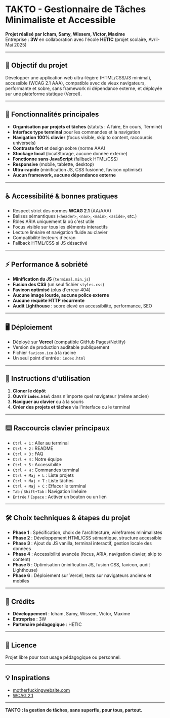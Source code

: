 # TAKTO - Gestionnaire de Tâches Minimaliste et Accessible

**Projet réalisé par Icham, Samy, Wissem, Victor, Maxime**  
Entreprise : **3W** en collaboration avec l'école **HETIC** (projet scolaire, Avril-Mai 2025)

---

## 🎯 Objectif du projet

Développer une application web ultra-légère (HTML/CSS/JS minimal), accessible (WCAG 2.1 AAA), compatible avec de vieux navigateurs, performante et sobre, sans framework ni dépendance externe, et déployée sur une plateforme statique (Vercel).

---

## 🚀 Fonctionnalités principales

- **Organisation par projets et tâches** (statuts : À faire, En cours, Terminé)
- **Interface type terminal** pour les commandes et la navigation
- **Navigation 100% clavier** (focus visible, skip to content, raccourcis universels)
- **Contraste fort** et design sobre (norme AAA)
- **Stockage local** (localStorage, aucune donnée externe)
- **Fonctionne sans JavaScript** (fallback HTML/CSS)
- **Responsive** (mobile, tablette, desktop)
- **Ultra-rapide** (minification JS, CSS fusionné, favicon optimisé)
- **Aucun framework, aucune dépendance externe**

---

## ♿️ Accessibilité & bonnes pratiques

- Respect strict des normes **WCAG 2.1** (AA/AAA)
- Balises sémantiques (`<header>`, `<nav>`, `<main>`, `<aside>`, etc.)
- Rôles ARIA uniquement là où c'est utile
- Focus visible sur tous les éléments interactifs
- Lecture linéaire et navigation fluide au clavier
- Compatibilité lecteurs d'écran
- Fallback HTML/CSS si JS désactivé

---

## ⚡️ Performance & sobriété

- **Minification du JS** (`terminal.min.js`)
- **Fusion des CSS** (un seul fichier `styles.css`)
- **Favicon optimisé** (plus d'erreur 404)
- **Aucune image lourde, aucune police externe**
- **Aucune requête HTTP récurrente**
- **Audit Lighthouse** : score élevé en accessibilité, performance, SEO

---

## 🖥️ Déploiement

- Déployé sur **Vercel** (compatible GitHub Pages/Netlify)
- Version de production auditable publiquement
- Fichier `favicon.ico` à la racine
- Un seul point d'entrée : `index.html`

---

## 📝 Instructions d'utilisation

1. **Cloner le dépôt**
2. **Ouvrir `index.html`** dans n'importe quel navigateur (même ancien)
3. **Naviguer au clavier** ou à la souris
4. **Créer des projets et tâches** via l'interface ou le terminal

---

## ⌨️ Raccourcis clavier principaux

- `Ctrl + 1` : Aller au terminal
- `Ctrl + 2` : README
- `Ctrl + 3` : FAQ
- `Ctrl + 4` : Notre équipe
- `Ctrl + 5` : Accessibilité
- `Ctrl + H` : Commandes terminal
- `Ctrl + Maj + L` : Liste projets
- `Ctrl + Maj + T` : Liste tâches
- `Ctrl + Maj + C` : Effacer le terminal
- `Tab` / `Shift+Tab` : Navigation linéaire
- `Entrée` / `Espace` : Activer un bouton ou un lien

---

## 🛠️ Choix techniques & étapes du projet

- **Phase 1** : Spécification, choix de l'architecture, wireframes minimalistes
- **Phase 2** : Développement HTML/CSS sémantique, structure accessible
- **Phase 3** : Ajout du JS vanilla, terminal interactif, gestion locale des données
- **Phase 4** : Accessibilité avancée (focus, ARIA, navigation clavier, skip to content)
- **Phase 5** : Optimisation (minification JS, fusion CSS, favicon, audit Lighthouse)
- **Phase 6** : Déploiement sur Vercel, tests sur navigateurs anciens et mobiles

---

## 👥 Crédits

- **Développement** : Icham, Samy, Wissem, Victor, Maxime
- **Entreprise** : 3W
- **Partenaire pédagogique** : HETIC

---

## 📄 Licence

Projet libre pour tout usage pédagogique ou personnel.

---

## 💡 Inspirations

- [motherfuckingwebsite.com](https://motherfuckingwebsite.com/)
- [WCAG 2.1](https://www.w3.org/WAI/WCAG21/quickref/)

---

**TAKTO : la gestion de tâches, sans superflu, pour tous, partout.**
